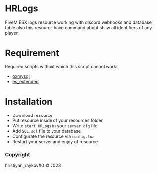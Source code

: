 # HRLogs
FiveM ESX logs resource working with discord webhooks and database table also this resource have command about show all identifiers of any player.

# Requirement
Required scripts without which this script cannot work:
- [oxmysql](https://github.com/overextended/oxmysql)
- [es_extended](https://github.com/esx-framework/esx_core/releases/latest)

# Installation
   - Download resource
   - Put resource inside of your resources folder
   - Write `start HRLogs` in your `server.cfg` file
   - Add `SQL.sql` file to your database
   - Configurate the resource via `config.lua`
   - Restart your server and enjoy of resource

### Copyright ###
hristiyan_raykov#0 © 2023
